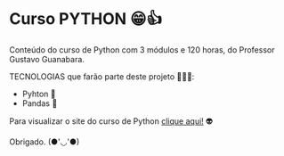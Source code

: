 # Curso PYTHON 😁👍

Conteúdo do curso de Python com 3 módulos e 120 horas, do Professor Gustavo Guanabara.

TECNOLOGIAS que farão parte deste projeto 🧑‍🚀🚀:

- Pyhton 🐍
- Pandas 🐼

Para visualizar o site do curso de Python <a target="_blank" href="https://www.cursoemvideo.com/">clique aqui!</a> 👽

Obrigado. (●'◡'●)
